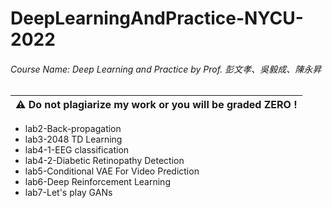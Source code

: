 # DeepLearningAndPractice-NYCU-2022

###### Course Name: Deep Learning and Practice  by Prof. 彭文孝、吳毅成、陳永昇
|:warning: **Do not plagiarize my work or you will be graded ZERO !**|
|-|


* lab2-Back-propagation
* lab3-2048 TD Learning
* lab4-1-EEG classification
* lab4-2-Diabetic Retinopathy Detection
* lab5-Conditional VAE For Video Prediction
* lab6-Deep Reinforcement Learning
* lab7-Let's play GANs
